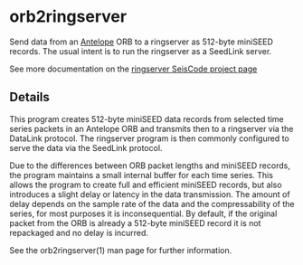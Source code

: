 
# orb2ringserver

Send data from an [Antelope](http://brtt.com/) ORB to a ringserver as
512-byte miniSEED records.  The usual intent is to run the ringserver 
as a SeedLink server.

See more documentation on the [ringserver SeisCode project page](https://seiscode.iris.washington.edu/projects/orb2ringserver)

## Details

This program creates 512-byte miniSEED data records from selected time
series packets in an Antelope ORB and transmits then to a ringserver
via the DataLink protocol.  The ringserver program is then commonly
configured to serve the data via the SeedLink protocol.

Due to the differences between ORB packet lengths and miniSEED
records, the program maintains a small internal buffer for each time
series.  This allows the program to create full and efficient miniSEED
records, but also introduces a slight delay or latency in the data
transmission.  The amount of delay depends on the sample rate of the
data and the compressability of the series, for most purposes it is
inconsequential.  By default, if the original packet from the ORB is
already a 512-byte miniSEED record it is not repackaged and no delay
is incurred.

See the orb2ringserver(1) man page for further information.
